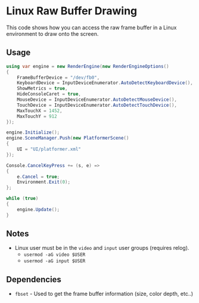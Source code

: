 # Linux Raw Buffer Drawing
This code shows how you can access the raw frame buffer in a Linux environment to draw onto the screen.

## Usage
```cs
using var engine = new RenderEngine(new RenderEngineOptions()
{
    FrameBufferDevice = "/dev/fb0",
    KeyboardDevice = InputDeviceEnumerator.AutoDetectKeyboardDevice(),
    ShowMetrics = true,
    HideConsoleCaret = true,
    MouseDevice = InputDeviceEnumerator.AutoDetectMouseDevice(),
    TouchDevice = InputDeviceEnumerator.AutoDetectTouchDevice(),
    MaxTouchX = 1452,
    MaxTouchY = 912
});

engine.Initialize();
engine.SceneManager.Push(new PlatformerScene()
{
    UI = "UI/platformer.xml"
});

Console.CancelKeyPress += (s, e) =>
{
    e.Cancel = true;
    Environment.Exit(0);
};

while (true)
{
    engine.Update();
}
```

## Notes
- Linux user must be in the `video` and `input` user groups (requires relog).
    - `usermod -aG video $USER`
    - `usermod -aG input $USER`

## Dependencies
- `fbset` - Used to get the frame buffer information (size, color depth, etc..)